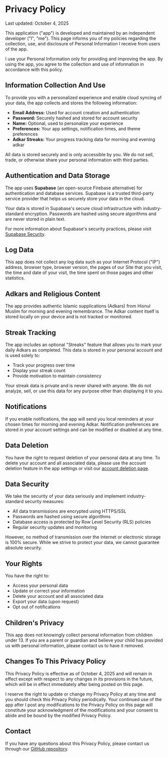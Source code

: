 # Privacy Policy

Last updated: October 4, 2025

This application ("app") is developed and maintained by an independent developer ("I", "me"). This page informs you of my policies regarding the collection, use, and disclosure of Personal Information I receive from users of the app.

I use your Personal Information only for providing and improving the app. By using the app, you agree to the collection and use of information in accordance with this policy.

## Information Collection And Use

To provide you with a personalized experience and enable cloud syncing of your data, the app collects and stores the following information:

- **Email Address:** Used for account creation and authentication
- **Password:** Securely hashed and stored for account security
- **Name:** Optional, used to personalize your experience
- **Preferences:** Your app settings, notification times, and theme preferences
- **Adkar Streaks:** Your progress tracking data for morning and evening adkar

All data is stored securely and is only accessible by you. We do not sell, trade, or otherwise share your personal information with third parties.

## Authentication and Data Storage

The app uses **Supabase** (an open-source Firebase alternative) for authentication and database services. Supabase is a trusted third-party service provider that helps us securely store your data in the cloud.

Your data is stored in Supabase's secure cloud infrastructure with industry-standard encryption. Passwords are hashed using secure algorithms and are never stored in plain text.

For more information about Supabase's security practices, please visit [Supabase Security](https://supabase.com/security).

## Log Data

This app does not collect any log data such as your Internet Protocol ("IP") address, browser type, browser version, the pages of our Site that you visit, the time and date of your visit, the time spent on those pages and other statistics.

## Adkars and Religious Content

The app provides authentic Islamic supplications (Adkars) from Hisnul Muslim for morning and evening remembrance. The Adkar content itself is stored locally on your device and is not tracked or monitored.

## Streak Tracking

The app includes an optional "Streaks" feature that allows you to mark your daily Adkars as completed. This data is stored in your personal account and is used solely to:

- Track your progress over time
- Display your streak count
- Provide motivation to maintain consistency

Your streak data is private and is never shared with anyone. We do not analyze, sell, or use this data for any purpose other than displaying it to you.

## Notifications

If you enable notifications, the app will send you local reminders at your chosen times for morning and evening Adkar. Notification preferences are stored in your account settings and can be modified or disabled at any time.

## Data Deletion

You have the right to request deletion of your personal data at any time. To delete your account and all associated data, please use the account deletion feature in the app settings or visit our [account deletion page](https://adkarchamp.com/delete-account).

## Data Security

We take the security of your data seriously and implement industry-standard security measures:

- All data transmissions are encrypted using HTTPS/SSL
- Passwords are hashed using secure algorithms
- Database access is protected by Row Level Security (RLS) policies
- Regular security updates and monitoring

However, no method of transmission over the internet or electronic storage is 100% secure. While we strive to protect your data, we cannot guarantee absolute security.

## Your Rights

You have the right to:

- Access your personal data
- Update or correct your information
- Delete your account and all associated data
- Export your data (upon request)
- Opt out of notifications

## Children's Privacy

This app does not knowingly collect personal information from children under 13. If you are a parent or guardian and believe your child has provided us with personal information, please contact us to have it removed.

## Changes To This Privacy Policy

This Privacy Policy is effective as of October 4, 2025 and will remain in effect except with respect to any changes in its provisions in the future, which will be in effect immediately after being posted on this page.

I reserve the right to update or change my Privacy Policy at any time and you should check this Privacy Policy periodically. Your continued use of the app after I post any modifications to the Privacy Policy on this page will constitute your acknowledgment of the modifications and your consent to abide and be bound by the modified Privacy Policy.

## Contact

If you have any questions about this Privacy Policy, please contact us through our [GitHub repository](https://github.com/zameel7/adkar-streak).